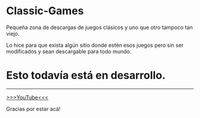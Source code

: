 # Classic-Games
Pequeña zona de descargas de juegos clásicos y uno que otro tampoco tan viejo.

Lo hice para que exista algún sitio donde estén esos juegos pero sin ser modificados y sean descargable para todo mundo.

# Esto todavía está en desarrollo.
---

[>>>YouTube<<<](https://www.youtube.com/@El_michiYouTube)

Gracias por estar acá!
